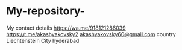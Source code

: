# My-repository-
My contact details 
https://wa.me/918121286039
https://t.me/akashyakovsky2
akashyakovsky60@gmail.com 
country Liechtenstein 
City hyderabad 
